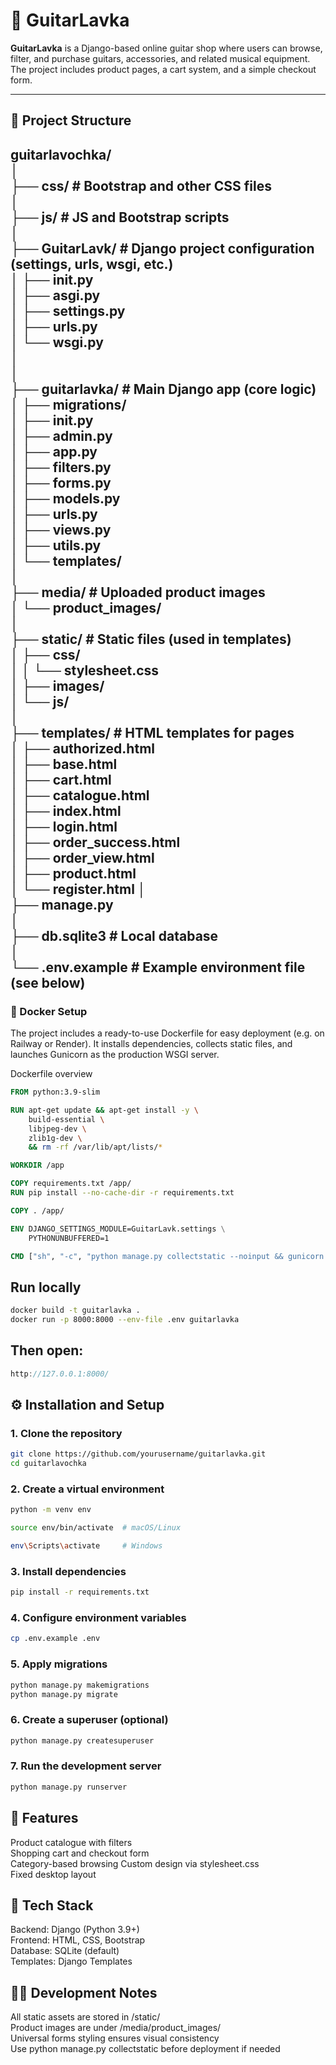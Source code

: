 # 🎸 GuitarLavka

**GuitarLavka** is a Django-based online guitar shop where users can browse, filter, and purchase guitars, accessories, and related musical equipment.  
The project includes product pages, a cart system, and a simple checkout form.

---

## 📁 Project Structure

guitarlavochka/     
│   
├── css/ # Bootstrap and other CSS files    
│   
├── js/ # JS and Bootstrap scripts  
│   
├── GuitarLavk/ # Django project configuration (settings, urls, wsgi, etc.)     
│ ├── init.py   
│ ├── asgi.py   
│ ├── settings.py   
│ ├── urls.py   
│ └── wsgi.py   
│   
│   
├── guitarlavka/ # Main Django app (core logic)     
│ ├── migrations/   
│ ├── init.py   
│ ├── admin.py  
│ ├── app.py  
│ ├── filters.py    
│ ├── forms.py        
│ ├── models.py     
│ ├── urls.py   
│ ├── views.py  
│ ├── utils.py  
│ └── templates/    
│   
├── media/ # Uploaded product images    
│ └── product_images/   
│   
├── static/ # Static files (used in templates)  
│ ├── css/  
│ │ └── stylesheet.css  
│ ├── images/   
│ └── js/   
│   
├── templates/ # HTML templates for pages    
│ ├── authorized.html   
│ ├── base.html  
│ ├── cart.html  
│ ├── catalogue.html  
│ ├── index.html      
│ ├── login.html   
│ ├── order_success.html   
│ ├── order_view.html   
│ ├── product.html  
│ └── register.html 
│   
├── manage.py   
│   
├── db.sqlite3 # Local database     
│   
└── .env.example # Example environment file (see below) 
---

### 🐳 Docker Setup

The project includes a ready-to-use Dockerfile for easy deployment (e.g. on Railway or Render).
It installs dependencies, collects static files, and launches Gunicorn as the production WSGI server.

Dockerfile overview
```dockerfile
FROM python:3.9-slim

RUN apt-get update && apt-get install -y \
    build-essential \
    libjpeg-dev \
    zlib1g-dev \
    && rm -rf /var/lib/apt/lists/*

WORKDIR /app

COPY requirements.txt /app/
RUN pip install --no-cache-dir -r requirements.txt

COPY . /app/

ENV DJANGO_SETTINGS_MODULE=GuitarLavk.settings \
    PYTHONUNBUFFERED=1

CMD ["sh", "-c", "python manage.py collectstatic --noinput && gunicorn GuitarLavk.wsgi:application --bind 0.0.0.0:${PORT:-8000}"]
```

## Run locally
```bash
docker build -t guitarlavka .
docker run -p 8000:8000 --env-file .env guitarlavka
```

## Then open:
```cpp
http://127.0.0.1:8000/
```

## ⚙️ Installation and Setup
### 1. Clone the repository

```bash
git clone https://github.com/yourusername/guitarlavka.git
cd guitarlavochka
```

### 2. Create a virtual environment
```bash
python -m venv env
```

```bash
source env/bin/activate  # macOS/Linux
```

```bash
env\Scripts\activate     # Windows
```

### 3. Install dependencies
```bash
pip install -r requirements.txt
```

### 4. Configure environment variables
```bash
cp .env.example .env
```

### 5. Apply migrations
```bash
python manage.py makemigrations
python manage.py migrate
```

### 6. Create a superuser (optional)
```bash
python manage.py createsuperuser
```

### 7. Run the development server
```bash
python manage.py runserver
```

## 🧱 Features

Product catalogue with filters  
Shopping cart and checkout form     
Category-based browsing
Custom design via stylesheet.css    
Fixed desktop layout 

## 🧰 Tech Stack
Backend: Django (Python 3.9+)  
Frontend: HTML, CSS, Bootstrap  
Database: SQLite (default)  
Templates: Django Templates 

## 🧑‍💻 Development Notes
All static assets are stored in /static/        
Product images are under /media/product_images/     
Universal forms styling ensures visual consistency  
Use python manage.py collectstatic before deployment if needed  